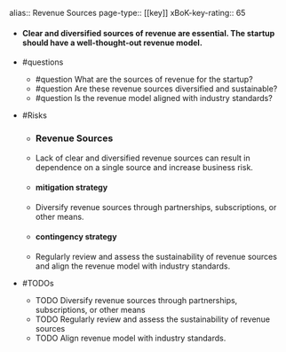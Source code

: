 alias:: Revenue Sources
page-type:: [[key]]
xBoK-key-rating:: 65
- #### Clear and diversified sources of revenue are essential. The startup should have a well-thought-out revenue model.
- #questions
  - #question What are the sources of revenue for the startup?
  - #question Are these revenue sources diversified and sustainable?
  - #question Is the revenue model aligned with industry standards?
- #Risks

  - ### Revenue Sources
  - Lack of clear and diversified revenue sources can result in dependence on a single source and increase business risk.
  - #### mitigation strategy
  - Diversify revenue sources through partnerships, subscriptions, or other means.
  - #### contingency strategy
  - Regularly review and assess the sustainability of revenue sources and align the revenue model with industry standards.
- #TODOs
  - TODO Diversify revenue sources through partnerships, subscriptions, or other means
  - TODO  Regularly review and assess the sustainability of revenue sources
  - TODO  Align revenue model with industry standards.


